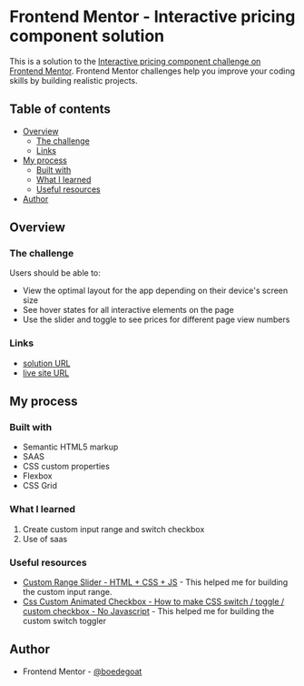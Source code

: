 # Frontend Mentor - Interactive pricing component solution

This is a solution to the [Interactive pricing component challenge on Frontend Mentor](https://www.frontendmentor.io/challenges/interactive-pricing-component-t0m8PIyY8). Frontend Mentor challenges help you improve your coding skills by building realistic projects.

## Table of contents

- [Overview](#overview)
  - [The challenge](#the-challenge)
  - [Links](#links)
- [My process](#my-process)
  - [Built with](#built-with)
  - [What I learned](#what-i-learned)
  - [Useful resources](#useful-resources)
- [Author](#author)

## Overview

### The challenge

Users should be able to:

- View the optimal layout for the app depending on their device's screen size
- See hover states for all interactive elements on the page
- Use the slider and toggle to see prices for different page view numbers

### Links

- [solution URL](https://www.frontendmentor.io/solutions/first-project-using-saas-grid-and-flexbox-js-JX_QSvIgf)
- [live site URL](https://boedegoat-interactive-pricing-component.vercel.app/)

## My process

### Built with

- Semantic HTML5 markup
- SAAS
- CSS custom properties
- Flexbox
- CSS Grid

### What I learned

1. Create custom input range and switch checkbox
2. Use of saas

### Useful resources

- [Custom Range Slider - HTML + CSS + JS](https://www.youtube.com/watch?v=gjPllrhIYsM&list=LL&index=3) - This helped me for building the custom input range.
- [Css Custom Animated Checkbox - How to make CSS switch / toggle / custom checkbox - No Javascript](https://www.youtube.com/watch?v=BQSNBa3gZJU&t=138s) - This helped me for building the custom switch toggler

## Author

- Frontend Mentor - [@boedegoat](https://www.frontendmentor.io/profile/boedegoat)
